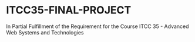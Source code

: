 # ITCC35-FINAL-PROJECT
In Partial Fulfillment of the Requirement for the Course  ITCC 35 - Advanced Web Systems and Technologies
